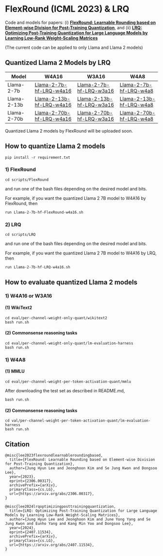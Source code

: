 # FlexRound (ICML 2023) & LRQ 

Code and models for papers: (i) [**FlexRound: Learnable Rounding based on Element-wise Division for Post-Training Quantization**](https://arxiv.org/pdf/2306.00317), and (ii) [**LRQ: Optimizing Post-Training Quantization for Large Language Models by Learning Low-Rank Weight-Scaling Matrices**](https://arxiv.org/pdf/2407.11534)

(The current code can be applied to only Llama and Llama 2 models)

## Quantized Llama 2 Models by LRQ

| Model | W4A16 | W3A16 | W4A8 |
| ----- | ---- | ---- | ---- |
| Llama-2-7b | [Llama-2-7b-hf-LRQ-w4a16](https://huggingface.co/onliwad101/Llama-2-7b-hf-LRQ-w4a16) | [Llama-2-7b-hf-LRQ-w3a16](https://huggingface.co/onliwad101/Llama-2-7b-hf-LRQ-w3a16) | [Llama-2-7b-hf-LRQ-w4a8](https://huggingface.co/onliwad101/Llama-2-7b-hf-LRQ-w4a8) |
| Llama-2-13b | [Llama-2-13b-hf-LRQ-w4a16](https://huggingface.co/onliwad101/Llama-2-13b-hf-LRQ-w4a16) | [Llama-2-13b-hf-LRQ-w3a16](https://huggingface.co/onliwad101/Llama-2-13b-hf-LRQ-w3a16) | [Llama-2-13b-hf-LRQ-w4a8](https://huggingface.co/onliwad101/Llama-2-13b-hf-LRQ-w4a8) |
| Llama-2-70b | [Llama-2-70b-hf-LRQ-w4a16](https://huggingface.co/onliwad101/Llama-2-70b-hf-LRQ-w4a16) | [Llama-2-70b-hf-LRQ-w3a16](https://huggingface.co/onliwad101/Llama-2-70b-hf-LRQ-w3a16) | [Llama-2-70b-hf-LRQ-w4a8](https://huggingface.co/onliwad101/Llama-2-70b-hf-LRQ-w4a8) |

Quantized Llama 2 models by FlexRound will be uploaded soon.


## How to quantize Llama 2 models

```
pip install -r requirement.txt
```

### 1) FlexRound
```
cd scripts/FlexRound
```
and run one of the bash files depending on the desired model and bits.

For example, if you want the quantized Llama 2 7B model to W4A16 by FlexRound, then
```
run Llama-2-7b-hf-FlexRound-w4a16.sh
```

### 2) LRQ
```
cd scripts/LRQ
```
and run one of the bash files depending on the desired model and bits.

For example, if you want the quantized Llama 2 7B model to W4A16 by LRQ, then
```
run Llama-2-7b-hf-LRQ-w4a16.sh
```


## How to evaluate quantized Llama 2 models

### 1) W4A16 or W3A16

#### (1) WikiText2

```
cd eval/per-channel-weight-only-quant/wikitext2
bash run.sh
```

#### (2) Commonsense reasoning tasks

```
cd eval/per-channel-weight-only-quant/lm-evaluation-harness
bash run.sh
```

### 1) W4A8

#### (1) MMLU

```
cd eval/per-channel-weight-per-token-activation-quant/mmlu
```
After downloading the test set as described in README.md,
```
bash run.sh
```

#### (2) Commonsense reasoning tasks

```
cd val/per-channel-weight-per-token-activation-quant/lm-evaluation-harness
bash run.sh
```


## Citation

    @misc{lee2023flexroundlearnableroundingbased,
      title={FlexRound: Learnable Rounding based on Element-wise Division for Post-Training Quantization}, 
      author={Jung Hyun Lee and Jeonghoon Kim and Se Jung Kwon and Dongsoo Lee},
      year={2023},
      eprint={2306.00317},
      archivePrefix={arXiv},
      primaryClass={cs.LG},
      url={https://arxiv.org/abs/2306.00317}, 
    }

    @misc{lee2024lrqoptimizingposttrainingquantization,
      title={LRQ: Optimizing Post-Training Quantization for Large Language Models by Learning Low-Rank Weight-Scaling Matrices}, 
      author={Jung Hyun Lee and Jeonghoon Kim and June Yong Yang and Se Jung Kwon and Eunho Yang and Kang Min Yoo and Dongsoo Lee},
      year={2024},
      eprint={2407.11534},
      archivePrefix={arXiv},
      primaryClass={cs.LG},
      url={https://arxiv.org/abs/2407.11534}, 
    }

